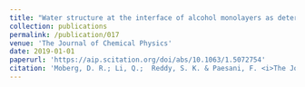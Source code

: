 ```yaml
---
title: "Water structure at the interface of alcohol monolayers as determined by molecular dynamics simulations and computational vibrational sum-frequency generation spectroscopy"
collection: publications
permalink: /publication/017
venue: 'The Journal of Chemical Physics'
date: 2019-01-01
paperurl: 'https://aip.scitation.org/doi/abs/10.1063/1.5072754'
citation: 'Moberg, D. R.; Li, Q.;  Reddy, S. K. & Paesani, F. <i>The Journal of Chemical Physics </i>, Vol. 3, pp. 034701, 2019'
---
```



